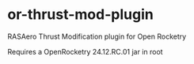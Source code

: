 # or-thrust-mod-plugin
RASAero Thrust Modification plugin for Open Rocketry

Requires a OpenRocketry 24.12.RC.01 jar in root
